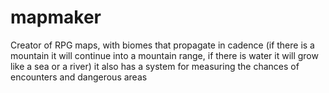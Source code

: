 # mapmaker
Creator of RPG maps, with biomes that propagate in cadence (if there is a mountain it will continue into a mountain range, if there is water it will grow like a sea or a river) it also has a system for measuring the chances of encounters and dangerous areas
